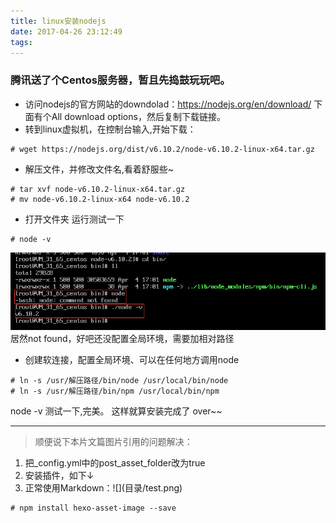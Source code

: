 ```yaml
---
title: linux安装nodejs
date: 2017-04-26 23:12:49
tags:
---
```

### 腾讯送了个Centos服务器，暂且先捣鼓玩玩吧。
+ 访问nodejs的官方网站的downdolad：https://nodejs.org/en/download/ 下面有个All download options，然后复制下载链接。
+ 转到linux虚拟机，在控制台输入,开始下载：  
```
# wget https://nodejs.org/dist/v6.10.2/node-v6.10.2-linux-x64.tar.gz
```
+ 解压文件，并修改文件名,看着舒服些~
```
# tar xvf node-v6.10.2-linux-x64.tar.gz
# mv node-v6.10.2-linux-x64 node-v6.10.2
```
+ 打开文件夹 运行测试一下 
```
# node -v
```

![测试截图](linux安装nodejs/test.png)  
居然not found，好吧还没配置全局环境，需要加相对路径

+ 创建软连接，配置全局环境、可以在任何地方调用node
```
# ln -s /usr/解压路径/bin/node /usr/local/bin/node
# ln -s /usr/解压路径/bin/npm /usr/local/bin/npm
```

node -v 测试一下,完美。
这样就算安装完成了 over~~  
  
  
-----------------------------------

> 顺便说下本片文篇图片引用的问题解决：

1. 把_config.yml中的post_asset_folder改为true
2. 安装插件，如下↓
3. 正常使用Markdown：\!\[\](目录/test.png) 
```
# npm install hexo-asset-image --save
```
